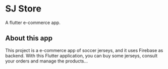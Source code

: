 # SJ Store

A flutter e-commerce app.

## About this app

This project is a e-commerce app of soccer jerseys, and it uses Firebase as backend.
With this Flutter application, you can buy some jerseys, consult your orders and manage the products...
